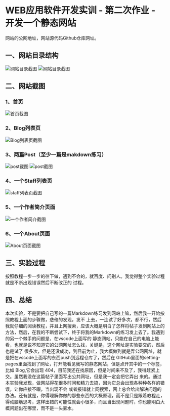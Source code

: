 # WEB应用软件开发实训 - 第二次作业 - 开发一个静态网站

网站的公网地址，网站源代码Github仓库网址。

## 一、网站目录结构
![网站目录截图](https://img.vim-cn.com/ed/0856d4f154bc7fe0ff78e0f061b904bbc551a2.png)
![网站目录截图](https://img.vim-cn.com/f3/0f44c2b2b0dde921521d74eb6cc337be8ed39a.png)
## 二、网站截图
### 1、首页
![首页截图](https://img.vim-cn.com/a9/16914333d9351a01259b9bea634ec2e4847136.png)
### 2、Blog列表页
![Blog列表页截图](https://img.vim-cn.com/60/5d26d9efa3ddcbad57a64cae472e1acbbefaee.png)
### 3、两篇Post（至少一篇是makdown练习）
![post截图](https://img.vim-cn.com/2e/060cfd9764b90b1c7bcfa1c476add615719b8f.png)
![post截图](https://img.vim-cn.com/9d/42c8c58e6c57af331c565a1b4f2ef81be7850a.png)
### 4、一个Staff列表页
![staff列表页截图](https://img.vim-cn.com/56/ec7e99ba0073895d819d93bcc8929475b96691.png)
### 5、一个作者简介页面
![一个作者简介截图](https://img.vim-cn.com/cb/525f28395d836d7180b2a19560fdc202880556.png)
### 6、一个About页面
![About页面截图](https://img.vim-cn.com/91/3d7fdd03250abc847ef2b90c713d3cf06a2d99.png)
## 三、实验过程
按照教程一步一步的往下做，遇到不会的，就百度、问别人。我觉得整个实验过程就是不断出现错误然后不断改正的
过程。
## 四、总结
本次实验，不是要把自己写的一篇Markdown练习发到网站上嘛，然后我一开始按照教程上面的步骤做，悲催的发现，发不
上去，一连试了好多次，都不行，然后我就仔细的阅读教程，并且上网搜索，应该大概是明白了怎样将帖子发到网站上的
方法，然后，在我的不断尝试下，终于将我的Markdown的练习发上去了。我遇到的另一个棘手的问题是，在vscode上面写的
静态网站，只能在自己的电脑上能看，也就是说不知道它的公网网址怎么找，关键是，这个网址是实验要交的，然后也是试了
很多次，但是还没成功，到目前为止，我大概做到就是弄公网网址，就是把在vscode上面写的东西push到远程仓库了，然后在
GitHub里面的setting-pages里面找到了网址，打开能看见我写的静态网站，但是点开其中的一个标签，比如 Blog,它会出现
404，目前我还在找原因，但是时间来不及了，我得赶紧上交。虽然我没在这篇帖子里面写出公共网址，但是我一定会把它弄出
来的。通过本实验我发现，做网站得花很多时间和精力去搞，因为它总会出现各种种各样的错误，让你应接不暇，当出现不会
或者报错就上网搜索，网上总会给出解决问题的办法。还有就是，你得理解你做的那些东西的大概原理，而不是只是跟着教程走，
得动脑筋思考，这样出错的可能性就会小很多，而且当出现问题时，你也能明白大概问题出在哪里，而不是一头雾水。
